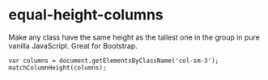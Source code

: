 equal-height-columns
====================

Make any class have the same height as the tallest one in the group in pure vanilla JavaScript. Great for Bootstrap.

```
var columns = document.getElementsByClassName('col-sm-3');
matchColumnHeight(columns); 
```